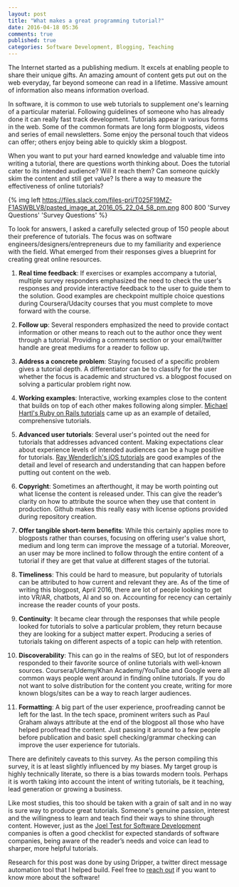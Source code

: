 ```yaml
---
layout: post
title: "What makes a great programming tutorial?"
date: 2016-04-18 05:36
comments: true
published: true
categories: Software Development, Blogging, Teaching
---
```


The Internet started as a publishing medium. It excels at enabling people to share their unique gifts. An amazing amount of content gets put out on the web everyday, far beyond someone can read in a lifetime. Massive amount of information also means information overload.

In software, it is common to use web tutorials to supplement one's learning of a particular material. Following guidelines of someone who has already done it can really fast track development. Tutorials appear in various forms in the web. Some of the common formats are long form blogposts, videos and series of email newsletters. Some enjoy the personal touch that videos can offer; others enjoy being able to quickly skim a blogpost.

When you want to put your hard earned knowledge and valuable time into writing a tutorial, there are questions worth thinking about. Does the tutorial cater to its intended audience? Will it reach them? Can someone quickly skim the content and still get value? Is there a way to measure the effectiveness of online tutorials?

{% img left https://files.slack.com/files-pri/T025F19MZ-F1ASWBLV8/pasted_image_at_2016_05_22_04_58_pm.png 800 800 'Survey Questions' 'Survey Questions' %}

To look for answers, I asked a carefully selected group of 150 people about their preference of tutorials. The focus was on software engineers/designers/entrepreneurs due to my familiarity and experience with the field. What emerged from their responses gives a blueprint for creating great online resources. 

1. **Real time feedback**: If exercises or examples accompany a tutorial, multiple survey responders emphasized the need to check the user's responses and provide interactive feedback to the user to guide them to the solution. Good examples are checkpoint multiple choice questions during Coursera/Udacity courses that you must complete to move forward with the course.

2. **Follow up**: Several responders emphasized the need to provide contact information or other means to reach out to the author once they went through a tutorial. Providing a comments section or your email/twitter handle are great mediums for a reader to follow up.

3. **Address a concrete problem**: Staying focused of a specific problem gives a tutorial depth. A differentiator can be to classify for the user whether the focus is academic and structured vs. a blogpost focused on solving a particular problem right now.

4. **Working examples**: Interactive, working examples close to the content that builds on top of each other makes following along simpler. [Michael Hartl's Ruby on Rails tutorials](https://www.railstutorial.org/) came up as an example of detailed, comprehensive tutorials.

5. **Advanced user tutorials**: Several user's pointed out the need for tutorials that addresses advanced content. Making expectations clear about experience levels of intended audiences can be a huge positive for tutorials. [Ray Wenderlich's iOS tutorials](https://www.raywenderlich.com/video-tutorials) are good examples of the detail and level of research and understanding that can happen before putting out content on the web.

6. **Copyright**: Sometimes an afterthought, it may be worth pointing out what license the content is released under. This can give the reader’s clarity on how to attribute the source when they use that content in production. Github makes this really easy with license options provided  during repository creation.

7. **Offer tangible short-term benefits**: While this certainly applies more to blogposts rather than courses, focusing on offering user's value short, medium and long term can improve the message of a tutorial. Moreover, an user may be more inclined to follow through the entire content of a tutorial if they are get that value at different stages of the tutorial.

8. **Timeliness**: This could be hard to measure, but popularity of tutorials can be attributed to how current and relevant they are. As of the time of writing this blogpost, April 2016, there are lot of people looking to get into VR/AR, chatbots, AI and so on. Accounting for recency can certainly increase the reader counts of your posts.

9. **Continuity**: It became clear through the responses that while people looked for tutorials to solve a particular problem, they return because they are looking for a subject matter expert. Producing a series of tutorials taking on different aspects of a topic can help with retention.

10. **Discoverability**: This can go in the realms of SEO, but lot of responders responded to their favorite source of online tutorials with well-known sources. Coursera/Udemy/Khan Academy/YouTube and Google were all common ways people went around in finding online tutorials. If you do not want to solve distribution for the content you create, writing for more known blogs/sites can be a way to reach larger audiences.

11. **Formatting**: A big part of the user experience, proofreading cannot be left for the last. In the tech space, prominent writers such as Paul Graham always attribute at the end of the blogpost all those who have helped proofread the content. Just passing it around to a few people before publication and basic spell checking/grammar checking can improve the user experience for tutorials.

There are definitely caveats to this survey. As the person compiling this survey, it is at least slightly influenced by my biases. My target group is highly technically literate, so there is a bias towards modern tools. Perhaps it is worth taking into account the intent of writing tutorials, be it teaching, lead generation or growing a business. 

Like most studies, this too should be taken with a grain of salt and in no way is sure way to produce great tutorials. Someone's genuine passion, interest and the willingness to learn and teach find their ways to shine through content. However, just as the [Joel Test for Software Development](http://www.joelonsoftware.com/articles/fog0000000043.html) companies is often a good checklist for expected standards of software companies, being aware of the reader’s needs and voice can lead to sharper, more helpful tutorials.

Research for this post was done by using Dripper, a twitter direct message automation tool that I helped build. Feel free to [reach out](mailto:avi@aviadas.com) if you want to know more about the software!
